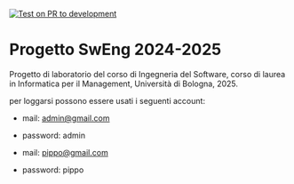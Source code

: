 [![Test on PR to development](https://github.com/RobertoZanolli/progetto-sweng-24-25/actions/workflows/test-on-pr-to-develop.yml/badge.svg)](https://github.com/RobertoZanolli/progetto-sweng-24-25/actions/workflows/test-on-pr-to-develop.yml)
# Progetto SwEng 2024-2025
Progetto di laboratorio del corso di Ingegneria del Software, corso di laurea in Informatica per il Management, Università di Bologna, 2025.

per loggarsi possono essere usati i seguenti account:
- mail: admin@gmail.com
- password: admin

- mail: pippo@gmail.com
- password: pippo
